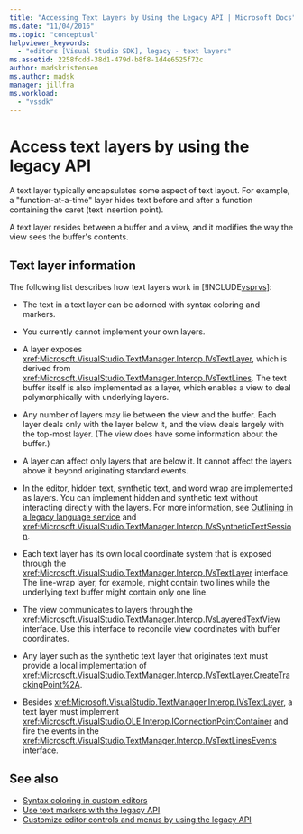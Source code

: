 ```yaml
---
title: "Accessing Text Layers by Using the Legacy API | Microsoft Docs"
ms.date: "11/04/2016"
ms.topic: "conceptual"
helpviewer_keywords:
  - "editors [Visual Studio SDK], legacy - text layers"
ms.assetid: 2258fcdd-38d1-479d-b8f8-1d4e6525f72c
author: madskristensen
ms.author: madsk
manager: jillfra
ms.workload:
  - "vssdk"
---
```

# Access text layers by using the legacy API
A text layer typically encapsulates some aspect of text layout. For example, a "function-at-a-time" layer hides text before and after a function containing the caret (text insertion point).

 A text layer resides between a buffer and a view, and it modifies the way the view sees the buffer's contents.

## Text layer information
 The following list describes how text layers work in [!INCLUDE[vsprvs](../code-quality/includes/vsprvs_md.md)]:

- The text in a text layer can be adorned with syntax coloring and markers.

- You currently cannot implement your own layers.

- A layer exposes <xref:Microsoft.VisualStudio.TextManager.Interop.IVsTextLayer>, which is derived from <xref:Microsoft.VisualStudio.TextManager.Interop.IVsTextLines>. The text buffer itself is also implemented as a layer, which enables a view to deal polymorphically with underlying layers.

- Any number of layers may lie between the view and the buffer. Each layer deals only with the layer below it, and the view deals largely with the top-most layer. (The view does have some information about the buffer.)

- A layer can affect only layers that are below it. It cannot affect the layers above it beyond originating standard events.

- In the editor, hidden text, synthetic text, and word wrap are implemented as layers. You can implement hidden and synthetic text without interacting directly with the layers. For more information, see [Outlining in a legacy language service](../extensibility/internals/outlining-in-a-legacy-language-service.md) and <xref:Microsoft.VisualStudio.TextManager.Interop.IVsSyntheticTextSession>.

- Each text layer has its own local coordinate system that is exposed through the <xref:Microsoft.VisualStudio.TextManager.Interop.IVsTextLayer> interface. The line-wrap layer, for example, might contain two lines while the underlying text buffer might contain only one line.

- The view communicates to layers through the <xref:Microsoft.VisualStudio.TextManager.Interop.IVsLayeredTextView> interface. Use this interface to reconcile view coordinates with buffer coordinates.

- Any layer such as the synthetic text layer that originates text must provide a local implementation of <xref:Microsoft.VisualStudio.TextManager.Interop.IVsTextLayer.CreateTrackingPoint%2A>.

- Besides <xref:Microsoft.VisualStudio.TextManager.Interop.IVsTextLayer>, a text layer must implement <xref:Microsoft.VisualStudio.OLE.Interop.IConnectionPointContainer> and fire the events in the <xref:Microsoft.VisualStudio.TextManager.Interop.IVsTextLinesEvents> interface.

## See also
- [Syntax coloring in custom editors](../extensibility/syntax-coloring-in-custom-editors.md)
- [Use text markers with the legacy API](../extensibility/using-text-markers-with-the-legacy-api.md)
- [Customize editor controls and menus by using the legacy API](../extensibility/customizing-editor-controls-and-menus-by-using-the-legacy-api.md)
